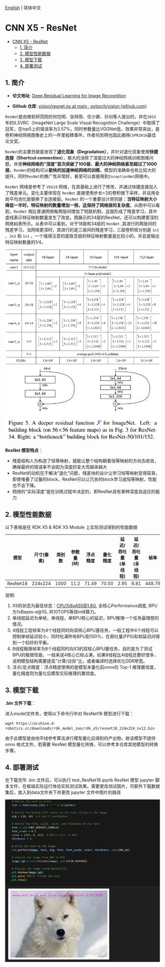 [English](./README.md) | 简体中文

# CNN X5 - ResNet

- [CNN X5 - ResNet](#cnn-x5---resnet)
  - [1. 简介](#1-简介)
  - [2. 模型性能数据](#2-模型性能数据)
  - [3. 模型下载](#3-模型下载)
  - [4. 部署测试](#4-部署测试)

## 1. 简介

- **论文地址**: [Deep Residual Learning for Image Recognition](http://arxiv.org/abs/2307.09283)

- **Github 仓库**: [vision/resnet.py at main · pytorch/vision (github.com)](https://github.com/pytorch/vision/blob/main/torchvision/models/resnet.py)


`ResNet`是由微软研究院的何恺明、张祥雨、任少卿、孙剑等人提出的，并在`2015`年的ILSVRC（ImageNet Large Scale Visual Recognition Challenge）中取得了冠军，在top5上的错误率为3.57%，同时参数量比VGGNet低，效果非常突出，是卷积神经网络图像史上的一件里程碑事件。作者何凯明也因此摘得`CVPR2016`最佳论文奖。

`ResNet`的主要贡献是发现了**退化现象（Degradation）**，并针对退化现象使用**快捷连接（Shortcut connection）**，极大的消除了深度过大的神经网络训练困难问题，并使**神经网络的“深度”首次突破了100层、最大的神经网络甚至超过了1000层**。`ResNet`的结构可以**极快的加速神经网络的训练**，模型的准确率也有比较大的提升。同时`ResNet`的推广性非常好，甚至可以直接用到`InceptionNet`网络中。

`ResNet` 网络是参考了 `VGG19` 网络，在其基础上进行了修改，并通过快捷连接加入了残差单元。变化主要体现在 `ResNet` 直接使用步长=2的卷积做下采样，并且用全局平均池化层替换了全连接层。`ResNet` 的一个重要设计原则是：**当特征映射大小降低一半时，特征映射的数量增加一倍，这保持了网络层的复杂度**。从图中可以看到，`ResNet` 相比普通网络每两层间增加了短路机制，这就形成了残差学习，其中虚线表示特征映射数量发生了改变。图展示的34层的ResNet，还可以构建更深的网络如表所示。从表中可以看到，对于18层和34层的 `ResNet` ,其进行的两层间的残差学习，当网络更深时，其进行的是三层间的残差学习，三层卷积核分别是 `1x1` 、`3x3` 和 `1x1` ，一个值得注意的是隐含层的特征映射数量是比较小的，并且是输出特征映射数量的1/4。

![](./data/ResNet_architecture2.png)
![](./data/ResNet_architecture.png)


**ResNet 模型特点**：

- 残差结构人为构造了恒等映射，就能让整个结构朝着恒等映射的方向去收敛，确保最终的错误率不会因为深度的变大而越来越大 
- ResNet的动机在于解决“退化”问题，残差块的设计让学习恒等映射变得容易，即使堆叠了过量的block，ResNet可以让冗余的block学习成恒等映射，性能也不会下降。 
- 网络的“实际深度”是在训练过程中决定的，即ResNet具有某种深度自适应的能力


## 2. 模型性能数据

以下表格是在 RDK X5 & RDK X5 Module 上实际测试得到的性能数据


| 模型          | 尺寸(像素)  | 类别数  | 参数量(M) | 浮点精度  | 量化精度  | 延迟/吞吐量(单线程) | 延迟/吞吐量(多线程) | 帧率     |
| ----------- | ------- | ---- | ------ | ----- | ----- | ----------- | ----------- | ------ |
| ResNet18 | 224x224 | 1000 | 11.2    | 71.49 | 70.50 | 2.95        | 8.81        | 448.79 |


说明: 
1. X5的状态为最佳状态：CPU为8xA55@1.8G, 全核心Performance调度, BPU为1xBayes-e@1G, 共10TOPS等效int8算力。
2. 单线程延迟为单帧，单线程，单BPU核心的延迟，BPU推理一个任务最理想的情况。
3. 4线程工程帧率为4个线程同时向双核心BPU塞任务，一般工程中4个线程可以控制单帧延迟较小，同时吃满所有BPU到100%，在吞吐量(FPS)和帧延迟间得到一个较好的平衡。
4. 8线程极限帧率为8个线程同时向X3的双核心BPU塞任务，目的是为了测试BPU的极限性能，一般来说4核心已经占满，如果8线程比4线程还要好很多，说明模型结构需要提高"计算/访存"比，或者编译时选择优化DDR带宽。
5. 浮点/定点精度：浮点精度使用的是模型未量化前onnx的 Top-1 推理置信度，量化精度则为量化后模型实际推理的置信度。

## 3. 模型下载

**.bin 文件下载**：

进入model文件夹，使用以下命令行中对 ResNet18 模型进行下载：

```shell
wget https://archive.d-robotics.cc/downloads/rdk_model_zoo/rdk_x5/resnet18_224x224_nv12.bin
```

由于此模型是由地平线参考算法进行模型量化后得到的产出物，故该模型不提供 onnx 格式文件。若需要 ResNet 模型量化转换，可以参考本仓库其他模型的转换步骤。

## 4. 部署测试

在下载完毕 .bin 文件后，可以执行 test_ResNet18.ipynb ResNet 模型 jupyter 脚本文件，在板端实际运行体验实际测试效果。需要更改测试图片，可额外下载数据集后，放入到data文件夹下并更改 jupyter 文件中图片的路径

![](./data/inference.png)

